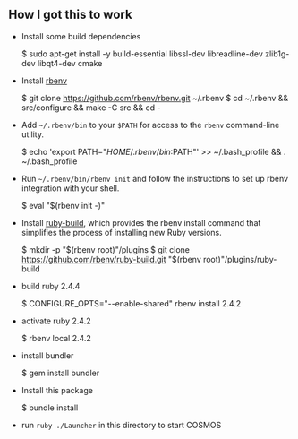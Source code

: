 ## How I got this to work

* Install some build dependencies

    $ sudo apt-get install -y build-essential libssl-dev libreadline-dev zlib1g-dev libqt4-dev cmake

* Install [rbenv](https://github.com/rbenv/rbenv#basic-github-checkout)

    $ git clone https://github.com/rbenv/rbenv.git ~/.rbenv
    $ cd ~/.rbenv && src/configure && make -C src && cd -

* Add `~/.rbenv/bin` to your `$PATH` for access to the `rbenv` command-line utility.

    $ echo 'export PATH="$HOME/.rbenv/bin:$PATH"' >> ~/.bash_profile && . ~/.bash_profile

* Run `~/.rbenv/bin/rbenv init` and follow the instructions to set up rbenv integration with your shell.

    $ eval "$(rbenv init -)"

* Install [ruby-build](https://github.com/rbenv/ruby-build#installation), which provides the rbenv install command that simplifies the process of installing new Ruby versions.

    $ mkdir -p "$(rbenv root)"/plugins
    $ git clone https://github.com/rbenv/ruby-build.git "$(rbenv root)"/plugins/ruby-build

* build ruby 2.4.4

    $ CONFIGURE_OPTS="--enable-shared" rbenv install 2.4.2

* activate ruby 2.4.2

    $ rbenv local 2.4.2

* install bundler

    $ gem install bundler

* Install this package

    $ bundle install

* run `ruby ./Launcher` in this directory to start COSMOS
